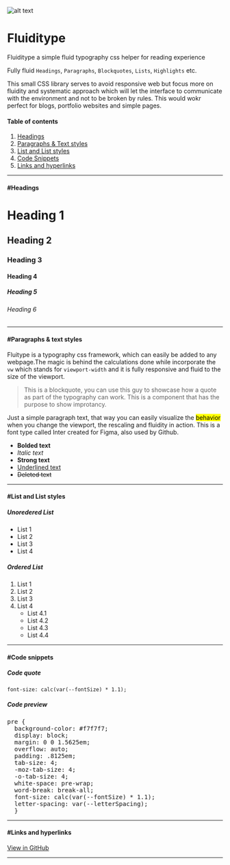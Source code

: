 ![alt text](https://s5.gifyu.com/images/hero-fluiditype8b94beab91d8e8db.gif)

# Fluiditype
Fluiditype a simple fluid typography css helper for reading experience
  <p>Fully fluid <code>Headings</code>, <code>Paragraphs</code>, <code>Blockquotes</code>, <code>Lists</code>, <code>Highlights</code> etc.</p>
  <p>This small CSS library serves to avoid responsive web but focus more on fluidity and systematic approach which will let the interface to communicate with the environment and not to be broken by rules. This would wokr perfect for blogs, portfolio websites and simple pages.</p>
<h4>Table of contents</h4>
  <ol id="myDIV">
    <li><a href="#headings">Headings</a></li>
    <li><a href="#paragraphs">Paragraphs & Text styles</a></li>
    <li><a href="#lists">List and List styles</a></li>
    <li><a href="#codesnippets">Code Snippets</a></li>
    <li><a href="#links">Links and hyperlinks</a></li>
  </ol>   
<hr>

<h4><span id="headings" class="heading">#</span>Headings</h4>
  <h1>Heading 1</h1>
  <h2>Heading 2</h2>
  <h3>Heading 3</h3>
  <h4>Heading 4</h4>
  <h5>Heading 5</h5>
  <h6>Heading 6</h6>
<hr>
<h4><span id="paragraphs" class="heading">#</span>Paragraphs & text styles</h4>
<p>Fluitype is a typography css framework, which can easily be added to any webpage.The magic is behind the calculations done while incorporate the <code>vw</code> which stands for <code>viewport-width</code> and it is fully responsive and fluid to the size of the viewport.</p>
<blockquote>This is a blockquote, you can use this guy to showcase how a quote as part of the typography can work. This is a component that has the purpose to show improtancy.</blockquote>
<p>Just a simple paragraph text, that way you can easily visualize the <mark>behavior</mark> when you change the viewport, the rescaling and fluidity in action. This is a font type called Inter created for Figma, also used by Github.</p>
<ul>
  <li><b>Bolded text</b></li>
  <li><i>Italic text</i></li>
  <li><strong>Strong text</strong></li>
  <li><u>Underlined text</u></li>
  <li><del>Deleted text</del></li>
</ul>
<hr>
<h4><span id="lists" class="heading">#</span>List and List styles</h4>
<h5>Unoredered List</h5>
<ul>
  <li>List 1</li>
  <li>List 2</li>
  <li>List 3</li>
  <li>List 4</li>
</ul>
<h5>Ordered List</h5>
<ol>
  <li>List 1</li>
  <li>List 2</li>
  <li>List 3</li>
  <li> List 4
    <ul>
      <li>List 4.1</li>
      <li>List 4.2</li>
      <li>List 4.3</li>
      <li>List 4.4</li>
      </ul>
  </li>
</ol>
<hr>
<h4><span id="codesnippets" class="heading">#</span>Code snippets</h4>
<h5>Code quote</h5>
<code>font-size: calc(var(--fontSize) * 1.1);</code>
<h5>Code preview</h5>
<pre>pre {
  background-color: #f7f7f7;
  display: block;
  margin: 0 0 1.5625em;
  overflow: auto;
  padding: .8125em;
  tab-size: 4;
  -moz-tab-size: 4;
  -o-tab-size: 4;
  white-space: pre-wrap;
  word-break: break-all;
  font-size: calc(var(--fontSize) * 1.1);
  letter-spacing: var(--letterSpacing);
  }
</pre>

<hr>
<h4><span id="links" class="heading">#</span>Links and hyperlinks</h4>
<a href="#">View in GitHub</a>
<hr>
